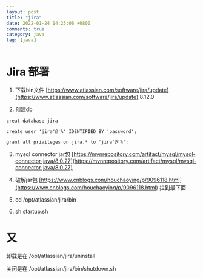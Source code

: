 ```yaml
---
layout: post
title: "jira"
date: 2022-01-24 14:25:06 +0800
comments: true
category: java
tag: [java]
---
```




#  Jira 部署


1. 下载bin文件 [https://www.atlassian.com/software/jira/update](https://www.atlassian.com/software/jira/update)  8.12.0


2. 创建db

```
creat database jira

create user 'jira'@'%' IDENTIFIED BY 'password';

grant all privileges on jira.* to 'jira'@'%';

```



3. mysql connector jar包  [https://mvnrepository.com/artifact/mysql/mysql-connector-java/8.0.27](https://mvnrepository.com/artifact/mysql/mysql-connector-java/8.0.27)

4. 破解jar包 [https://www.cnblogs.com/houchaoying/p/9096118.html](https://www.cnblogs.com/houchaoying/p/9096118.html) 拉到最下面

5. cd /opt/atlassian/jira/bin 
6. sh startup.sh



# 又 

卸载是在 /opt/atlassian/jira/uninstall

关闭是在  /opt/atlassian/jira/bin/shutdown.sh

